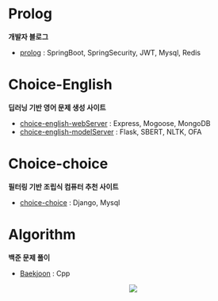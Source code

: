 Prolog
====
__개발자 블로그__
* [prolog](https://github.com/bodyMist/prolog) : SpringBoot, SpringSecurity, JWT, Mysql, Redis

Choice-English
====
__딥러닝 기반 영어 문제 생성 사이트__
* [choice-english-webServer](https://github.com/bodyMist/chois-english-back) : Express, Mogoose, MongoDB
* [choice-english-modelServer](https://github.com/bodyMist/chois-english-model) : Flask, SBERT, NLTK, OFA

Choice-choice
====
__필터링 기반 조립식 컴퓨터 추천 사이트__
* [choice-choice](https://github.com/bodyMist/chois-choice) : Django, Mysql

Algorithm
====
__백준 문제 풀이__
* [Baekjoon](https://github.com/bodyMist/Algorithm) : Cpp

<div align="center">
  <img src="https://github-readme-stats.vercel.app/api/top-langs/?username=bodyMist&layout=compact"><br><br>
 </div>
